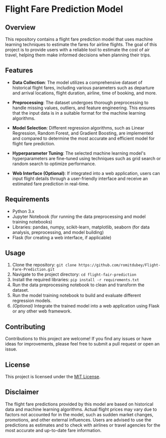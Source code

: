 # Flight Fare Prediction Model

## Overview

This repository contains a flight fare prediction model that uses machine learning techniques to estimate the fares for airline flights. The goal of this project is to provide users with a reliable tool to estimate the cost of air travel, helping them make informed decisions when planning their trips.

## Features

- **Data Collection**: The model utilizes a comprehensive dataset of historical flight fares, including various parameters such as departure and arrival locations, flight duration, airline, time of booking, and more.

- **Preprocessing**: The dataset undergoes thorough preprocessing to handle missing values, outliers, and feature engineering. This ensures that the input data is in a suitable format for the machine learning algorithms.

- **Model Selection**: Different regression algorithms, such as Linear Regression, Random Forest, and Gradient Boosting, are implemented and compared to determine the most accurate and efficient model for flight fare prediction.

- **Hyperparameter Tuning**: The selected machine learning model's hyperparameters are fine-tuned using techniques such as grid search or random search to optimize performance.

- **Web Interface (Optional)**: If integrated into a web application, users can input flight details through a user-friendly interface and receive an estimated fare prediction in real-time.

## Requirements

- Python 3.x
- Jupyter Notebook (for running the data preprocessing and model training notebooks)
- Libraries: pandas, numpy, scikit-learn, matplotlib, seaborn (for data analysis, preprocessing, and model building)
- Flask (for creating a web interface, if applicable)

## Usage

1. Clone the repository: `git clone https://github.com/romitdubey/Flight-Fare-Prediction.git`
2. Navigate to the project directory: `cd flight-fair-prediction`
3. Install the required libraries: `pip install -r requirements.txt`
4. Run the data preprocessing notebook to clean and transform the dataset.
5. Run the model training notebook to build and evaluate different regression models.
6. *(Optional)* Integrate the trained model into a web application using Flask or any other web framework.

## Contributing

Contributions to this project are welcome! If you find any issues or have ideas for improvements, please feel free to submit a pull request or open an issue.

## License

This project is licensed under the [MIT License](LICENSE).

## Disclaimer

The flight fare predictions provided by this model are based on historical data and machine learning algorithms. Actual flight prices may vary due to factors not accounted for in the model, such as sudden market changes, promotions, and other external influences. Users are advised to use the predictions as estimates and to check with airlines or travel agencies for the most accurate and up-to-date fare information.
